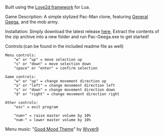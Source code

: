 
Built using the [Love2d framework](http://love2d.org/) for Lua.

Game Description:
A simple stylized Pac-Man clone, featuring [General Geega](https://www.twitch.tv/geega), and the mob army.

Installation:
Simply download the latest release [here](https://github.com/ZeroIV/Pac-Geega/releases/),
Extract the contents of the zip archive into a new folder and run Pac-Geega.exe to get started! 

Controls:(can be found in the included readme file as well)

    Menu controls:
        "w" or "up" = move selection up
        "s" or "down" = move selection down
        "space" or "enter" = confirm selection

    Game controls:
        "w" or "up" = change movement direction up
        "a" or "left" = change movement direction left
        "s" or "down" = change movement direction down
        "d" or "right" = change movement direction right

    Other controls:
        "esc" = exit program

        "num+" = raise master volume by 10%
        "num-" = lower master volume by 10%

Menu music: "[Good Mood Theme](https://www.newgrounds.com/audio/listen/740866)" by [Wyver9](https://wyver9.newgrounds.com/audio)
